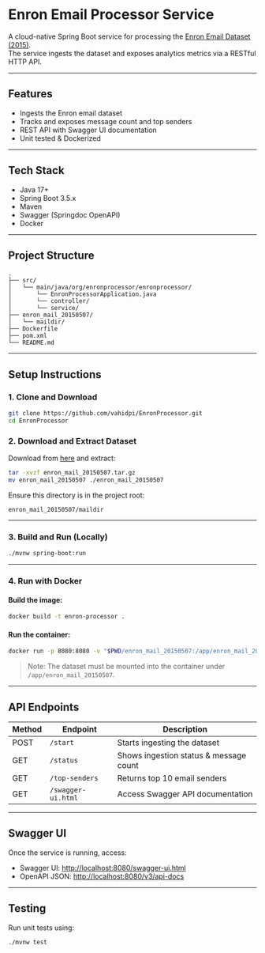 # Enron Email Processor Service

A cloud-native Spring Boot service for processing the [Enron Email Dataset (2015)](https://www.cs.cmu.edu/~enron/enron_mail_20150507.tar.gz).  
The service ingests the dataset and exposes analytics metrics via a RESTful HTTP API.

---

## Features

- Ingests the Enron email dataset
- Tracks and exposes message count and top senders
- REST API with Swagger UI documentation
- Unit tested & Dockerized

---

## Tech Stack

- Java 17+
- Spring Boot 3.5.x
- Maven
- Swagger (Springdoc OpenAPI)
- Docker

---

## Project Structure

```
.
├── src/
│   └── main/java/org/enronprocessor/enronprocessor/
│       └── EnronProcessorApplication.java
│       └── controller/
│       └── service/
├── enron_mail_20150507/
│   └── maildir/                 
├── Dockerfile
├── pom.xml
└── README.md
```

---

## Setup Instructions

### 1. Clone and Download

```bash
git clone https://github.com/vahidpi/EnronProcessor.git
cd EnronProcessor
```

### 2. Download and Extract Dataset

Download from [here](https://www.cs.cmu.edu/~enron/enron_mail_20150507.tar.gz) and extract:

```bash
tar -xvzf enron_mail_20150507.tar.gz
mv enron_mail_20150507 ./enron_mail_20150507
```

Ensure this directory is in the project root:
```
enron_mail_20150507/maildir
```

---

### 3. Build and Run (Locally)

```bash
./mvnw spring-boot:run
```

---

### 4. Run with Docker

#### Build the image:
```bash
docker build -t enron-processor .
```

#### Run the container:
```bash
docker run -p 8080:8080 -v "$PWD/enron_mail_20150507:/app/enron_mail_20150507" enron-processor
```

> Note: The dataset must be mounted into the container under `/app/enron_mail_20150507`.

---

## API Endpoints

| Method | Endpoint         | Description                           |
|--------|------------------|---------------------------------------|
| POST   | `/start`         | Starts ingesting the dataset          |
| GET    | `/status`        | Shows ingestion status & message count |
| GET    | `/top-senders`   | Returns top 10 email senders          |
| GET    | `/swagger-ui.html` | Access Swagger API documentation    |

---

## Swagger UI

Once the service is running, access:

- Swagger UI: [http://localhost:8080/swagger-ui.html](http://localhost:8080/swagger-ui.html)
- OpenAPI JSON: [http://localhost:8080/v3/api-docs](http://localhost:8080/v3/api-docs)

---

## Testing

Run unit tests using:

```bash
./mvnw test
```

